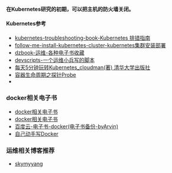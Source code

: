 #### 在Kubernetes研究的初期，可以把主机的防火墙关闭。
#### Kubernetes参考
- [kubernetes-troubleshooting-book-Kubernetes 排错指南](https://github.com/opsnull/kubernetes-troubleshooting-book)
- [follow-me-install-kubernetes-cluster-kubernetes集群安装部署](https://github.com/opsnull/follow-me-install-kubernetes-cluster)
- [dzbook-运维-各种电子书收藏](https://github.com/skymyyang/dzbook)
- [devscripts-一个运维小兵写的脚本](https://github.com/skymyyang/devscripts)
- [每天5分钟玩转Kubernetes_cloudman(著) 清华大学出版社](https://github.com/skymyyang/dzbook/blob/master/12---%E6%AF%8F%E5%A4%A95%E5%88%86%E9%92%9F%E7%8E%A9%E8%BD%ACKubernetes_cloudman(%E8%91%97)%20%20%E6%B8%85%E5%8D%8E%E5%A4%A7%E5%AD%A6%E5%87%BA%E7%89%88%E7%A4%BE%202018-04-01.pdf)
- [容器生命周期之探针Probe](https://blog.csdn.net/Victor2code/article/details/105869831)
- []()


### docker相关电子书
- [docker相关电子书](http://www.java1234.com/a/javabook/javaweb/2018/1103/12297.html)
- [docker相关电子书](http://www.java1234.com)
- [百度云-电子书-docker(电子书备份-byArvin)]()
- [自己动手写Docker](http://www.java1234.com/a/javabook/javabase/2018/0715/11541.html)

### 运维相关博客推荐
- [skymyyang](https://github.com/skymyyang)

